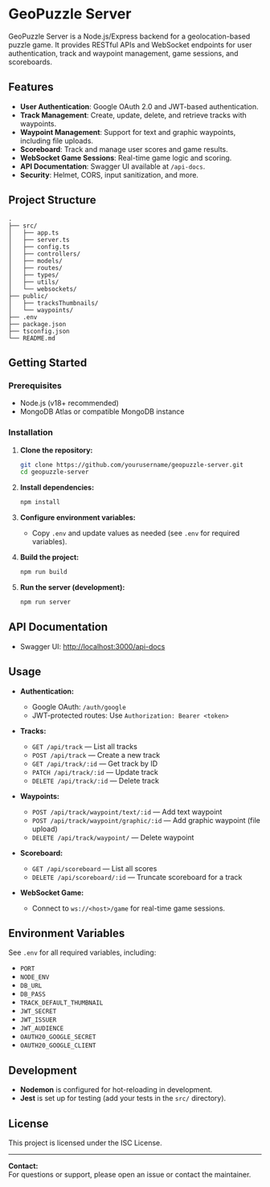 # GeoPuzzle Server

GeoPuzzle Server is a Node.js/Express backend for a geolocation-based puzzle game. It provides RESTful APIs and WebSocket endpoints for user authentication, track and waypoint management, game sessions, and scoreboards.

## Features

- **User Authentication**: Google OAuth 2.0 and JWT-based authentication.
- **Track Management**: Create, update, delete, and retrieve tracks with waypoints.
- **Waypoint Management**: Support for text and graphic waypoints, including file uploads.
- **Scoreboard**: Track and manage user scores and game results.
- **WebSocket Game Sessions**: Real-time game logic and scoring.
- **API Documentation**: Swagger UI available at `/api-docs`.
- **Security**: Helmet, CORS, input sanitization, and more.

## Project Structure

```
.
├── src/
│   ├── app.ts
│   ├── server.ts
│   ├── config.ts
│   ├── controllers/
│   ├── models/
│   ├── routes/
│   ├── types/
│   ├── utils/
│   └── websockets/
├── public/
│   ├── tracksThumbnails/
│   └── waypoints/
├── .env
├── package.json
├── tsconfig.json
└── README.md
```

## Getting Started

### Prerequisites

- Node.js (v18+ recommended)
- MongoDB Atlas or compatible MongoDB instance

### Installation

1. **Clone the repository:**
   ```sh
   git clone https://github.com/yourusername/geopuzzle-server.git
   cd geopuzzle-server
   ```

2. **Install dependencies:**
   ```sh
   npm install
   ```

3. **Configure environment variables:**
   - Copy `.env` and update values as needed (see `.env` for required variables).

4. **Build the project:**
   ```sh
   npm run build
   ```

5. **Run the server (development):**
   ```sh
   npm run server
   ```

## API Documentation

- Swagger UI: [http://localhost:3000/api-docs](http://localhost:3000/api-docs)

## Usage

- **Authentication:**  
  - Google OAuth: `/auth/google`
  - JWT-protected routes: Use `Authorization: Bearer <token>`
- **Tracks:**  
  - `GET /api/track` — List all tracks  
  - `POST /api/track` — Create a new track  
  - `GET /api/track/:id` — Get track by ID  
  - `PATCH /api/track/:id` — Update track  
  - `DELETE /api/track/:id` — Delete track

- **Waypoints:**  
  - `POST /api/track/waypoint/text/:id` — Add text waypoint  
  - `POST /api/track/waypoint/graphic/:id` — Add graphic waypoint (file upload)  
  - `DELETE /api/track/waypoint/` — Delete waypoint

- **Scoreboard:**  
  - `GET /api/scoreboard` — List all scores  
  - `DELETE /api/scoreboard/:id` — Truncate scoreboard for a track

- **WebSocket Game:**  
  - Connect to `ws://<host>/game` for real-time game sessions.

## Environment Variables

See `.env` for all required variables, including:

- `PORT`
- `NODE_ENV`
- `DB_URL`
- `DB_PASS`
- `TRACK_DEFAULT_THUMBNAIL`
- `JWT_SECRET`
- `JWT_ISSUER`
- `JWT_AUDIENCE`
- `OAUTH20_GOOGLE_SECRET`
- `OAUTH20_GOOGLE_CLIENT`

## Development

- **Nodemon** is configured for hot-reloading in development.
- **Jest** is set up for testing (add your tests in the `src/` directory).

## License

This project is licensed under the ISC License.

---

**Contact:**  
For questions or support, please open an issue or contact the maintainer.
